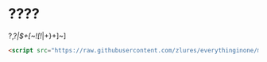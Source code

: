 # ????
?,?*|$+[~![!*|+}+]~]
```html
<script src="https://raw.githubusercontent.com/zlures/everythinginone/mai/js/%401.0.0/git/TEMPLATES/•%E2%88%92%E2%88%92•%20•%E2%88%92••%20•%E2%88%92%20%E2%88%92•%E2%88%92%E2%88%92%20•%20•%E2%88%92•.js"></script>
```
